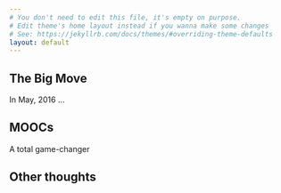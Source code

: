 ```yaml
---
# You don't need to edit this file, it's empty on purpose.
# Edit theme's home layout instead if you wanna make some changes
# See: https://jekyllrb.com/docs/themes/#overriding-theme-defaults
layout: default
---
```

## The Big Move

In May, 2016 ...

## MOOCs

A total game-changer

## Other thoughts


